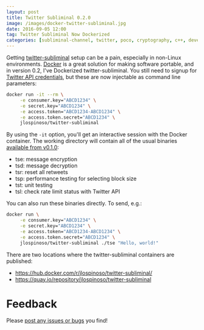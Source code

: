 ```yaml
---
layout: post
title: Twitter Subliminal 0.2.0
image: /images/docker-twitter-subliminal.jpg
date: 2016-09-05 12:00
tag: Twitter Subliminal Now Dockerized
categories: [subliminal-channel, twitter, poco, cryptography, c++, developing, software]
---
```

[1]: https://github.com/JLospinoso/twitter-subliminal
[2]: https://docker.com
[3]: https://apps.twitter.com/
[4]: https://jlospinoso.github.io/subliminal-channel/twitter/poco/cryptography/c++/developing/software/2016/02/06/twitter-subliminal.html
[5]: https://github.com/JLospinoso/twitter-subliminal/issues

Getting [twitter-subliminal][1] setup can be a pain, especially in non-Linux
environments. [Docker][2] is a great solution for making software portable, and
in version 0.2, I've Dockerized twitter-subliminal. You still need to signup for
[Twitter API credentials][3], but these are now injectable as command line parameters:

```sh
docker run -it --rm \
     -e consumer.key="ABCD1234" \
     -e secret.key="ABCD1234" \
     -e access.token="ABCD1234-ABCD1234" \
     -e access.token.secret="ABCD1234" \
     jlospinoso/twitter-subliminal
```

By using the `-it` option, you'll get an interactive session with the Docker
container. The working directory will contain all of the usual binaries [available
from v0.1.0][4]:

* tse: message encryption
* tsd: message decryption
* tsr: reset all retweets
* tsp: performance testing for selecting block size
* tst: unit testing
* tsl: check rate limit status with Twitter API

You can also run these binaries directly. To send, e.g.:

```sh
docker run \
     -e consumer.key="ABCD1234" \
     -e secret.key="ABCD1234" \
     -e access.token="ABCD1234-ABCD1234" \
     -e access.token.secret="ABCD1234" \
     jlospinoso/twitter-subliminal ./tse "Hello, world!"
```

There are two locations where the twitter-subliminal containers are published:

* https://hub.docker.com/r/jlospinoso/twitter-subliminal/
* https://quay.io/repository/jlospinoso/twitter-subliminal

Feedback
==
Please [post any issues or bugs][5] you find!
